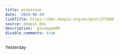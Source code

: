 ```yaml
---
title: wineissue
date: '2024-06-29'
linkTitle: https://bbs.deepin.org/en/post/273966
source: deepin_bbs
description:  giuseppe00 
disable_comments: true
---
```

Yesterday 

